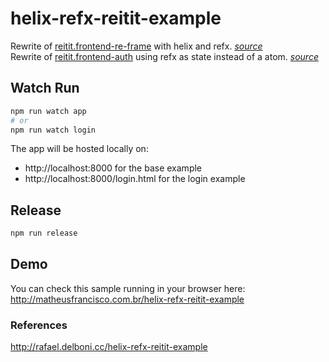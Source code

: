 # helix-refx-reitit-example
Rewrite of [reitit.frontend-re-frame](https://github.com/metosin/reitit/blob/master/examples/frontend-re-frame/src/cljs/frontend_re_frame/core.cljs) with helix and refx. *[source](src/app/core.cljs)*  
Rewrite of [reitit.frontend-auth](https://github.com/metosin/reitit/blob/master/examples/frontend-auth/src/frontend/core.cljs) using refx as state instead of a atom. *[source](src/app/login.cljs)*

## Watch Run
```bash
npm run watch app
# or
npm run watch login
```
The app will be hosted locally on: 
- http://localhost:8000 for the base example
- http://localhost:8000/login.html for the login example

## Release
```bash
npm run release
```

## Demo 
You can check this sample running in your browser here:  
http://matheusfrancisco.com.br/helix-refx-reitit-example

### References
http://rafael.delboni.cc/helix-refx-reitit-example
